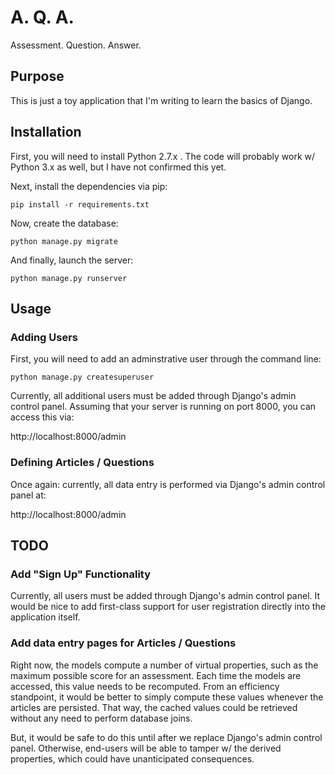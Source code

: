 # A. Q. A. #

Assessment. Question. Answer.

## Purpose ##

This is just a toy application that I'm writing to learn the basics of Django.

## Installation ##

First, you will need to install Python 2.7.x .  The code will probably work w/ Python 3.x as well, but I have not confirmed this yet.

Next, install the dependencies via pip:

```shell
pip install -r requirements.txt
```

Now, create the database:

```shell
python manage.py migrate
```

And finally, launch the server:

```shell
python manage.py runserver
```


## Usage ##

### Adding Users ###

First, you will need to add an adminstrative user through the command line:

```shell
python manage.py createsuperuser
```

Currently, all additional users must be added through Django's admin control panel.  Assuming that your server is running on port 8000, you can access this via:

http://localhost:8000/admin


### Defining Articles / Questions ###

Once again: currently, all data entry is performed via Django's admin control panel at:

http://localhost:8000/admin


## TODO ##

### Add "Sign Up" Functionality ###

Currently, all users must be added through Django's admin control panel.  It would be nice to add first-class support for user registration directly into the application itself.

### Add data entry pages for Articles / Questions ###

Right now, the models compute a number of virtual properties, such as the maximum possible score for an assessment.  Each time the models are accessed, this value needs to be recomputed.  From an efficiency standpoint, it would be better to simply compute these values whenever the articles are persisted.  That way, the cached values could be retrieved without any need to perform database joins.

But, it would be safe to do this until after we replace Django's admin control panel.  Otherwise, end-users will be able to tamper w/ the derived properties, which could have unanticipated consequences.
